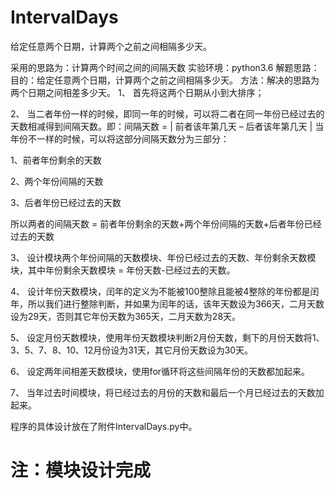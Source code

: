 # IntervalDays
给定任意两个日期，计算两个之前之间相隔多少天。

采用的思路为：计算两个时间之间的间隔天数
实验环境：python3.6
解题思路：
目的：给定任意两个日期，计算两个之前之间相隔多少天。
方法：解决的思路为两个日期之间相差多少天。
1、	首先将这两个日期从小到大排序；

2、	当二者年份一样的时候，即同一年的时候，可以将二者在同一年份已经过去的天数相减得到间隔天数。即：间隔天数 = | 前者该年第几天 – 后者该年第几天 |
当年份不一样的时候，可以将这部分间隔天数分为三部分：

1、前者年份剩余的天数

2、两个年份间隔的天数

3、后者年份已经过去的天数


所以两者的间隔天数 = 前者年份剩余的天数+两个年份间隔的天数+后者年份已经过去的天数

3、	设计模块两个年份间隔的天数模块、年份已经过去的天数、年份剩余天数模块，其中年份剩余天数模块 = 年份天数-已经过去的天数。

4、	设计年份天数模块，闰年的定义为不能被100整除且能被4整除的年份都是闰年，所以我们进行整除判断，并如果为闰年的话，该年天数设为366天，二月天数设为29天，否则其它年份天数为365天，二月天数为28天。

5、	设定月份天数模块，使用年份天数模块判断2月份天数，剩下的月份天数将1、3、5、7、8、10、12月份设为31天，其它月份天数设为30天。

6、	设定两年间相差天数模块，使用for循环将这些间隔年份的天数都加起来。

7、	当年过去时间模块，将已经过去的月份的天数和最后一个月已经过去的天数加起来。


程序的具体设计放在了附件IntervalDays.py中。

# 注：模块设计完成
